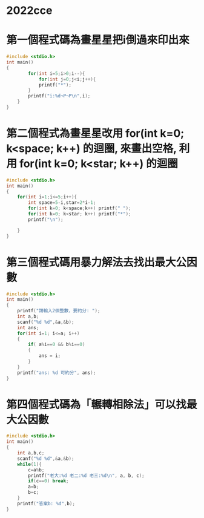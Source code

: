 # 2022cce
# 第一個程式碼為畫星星把i倒過來印出來
```cpp
#include <stdio.h>
int main()
{
        for(int i=5;i>0;i--){
            for(int j=0;j<i;j++){
            printf("*");
        }
        printf("i:%d¬P¬P\n",i);
    }
}

```
# 第二個程式為畫星星改用 for(int k=0; k<space; k++) 的迴圈, 來畫出空格, 利用 for(int k=0; k<star; k++) 的迴圈
```cpp
#include <stdio.h>
int main()
{
    for(int i=1;i<=5;i++){
        int space=5-i,star=2*i-1;
        for(int k=0; k<space;k++) printf(" ");
        for(int k=0; k<star; k++) printf("*");
        printf("\n");

    }
}

```
# 第三個程式碼用暴力解法去找出最大公因數
```cpp
#include <stdio.h>
int main()
{
    printf("請輸入2個整數，要約分: ");
    int a,b;
    scanf("%d %d",&a,&b);
    int ans;
    for(int i=1; i<=a; i++)
    {
        if( a%i==0 && b%i==0)
        {
            ans = i;
        }
    }
    printf("ans: %d 可約分", ans);
}

```
# 第四個程式碼為「輾轉相除法」可以找最大公因數
```cpp
#include <stdio.h>
int main()
{
    int a,b,c;
    scanf("%d %d",&a,&b);
    while(1){
        c=a%b;
        printf("老大:%d 老二:%d 老三:%d\n", a, b, c);
        if(c==0) break;
        a=b;
        b=c;
    }
    printf("答案b: %d",b);
}

```
